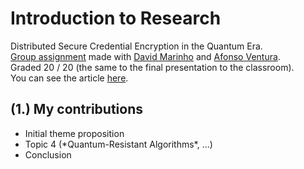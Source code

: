 # Introduction to Research
Distributed Secure Credential Encryption in the Quantum Era. <br />
<u>Group assignment</u> made with
    <a href="https://github.com/davidalmarinho">David Marinho</a> and 
    <a href="https://github.com/AfonsoVent">Afonso Ventura</a>. 
<br />
Graded 20 / 20 (the same to the final presentation to the classroom). <br />
You can see the article <a href="Distributed_Secure_Credential_Encryption_in_the_Quantum_Era.pdf">here</a>.

## (1.) My contributions
<ul>
    <li>Initial theme proposition</li>
    <li>Topic 4 (*Quantum-Resistant Algorithms*, ...)</li>
    <li>Conclusion</li>
</ul>
